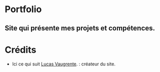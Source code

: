 # Portfolio

## Site qui présente mes projets et compétences.

# Crédits
- Ici ce qui suit [Lucas Vaugrente](https://github.com/Luvey35 "Mon compte GitHub"). : créateur du site.
